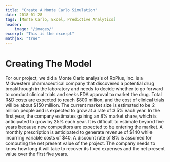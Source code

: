 ```yaml
---
title: "Create A Monte Carlo Simulation"
date: 2018-01-28
tags: [Monte Carlo, Excel, Predictive Analytics]
header:
    image: "/images/"
excerpt: "This is the excerpt"
mathjax: "true"
---
```


# Creating The Model

For our project, we did a Monte Carlo analysis of RxPlus, Inc. is a Midwestern pharmaceutical company that discovered a potential drug breakthrough in the laboratory and needs to decide whether to go forward to conduct clinical trials and seeks FDA approval to market the drug. Total R&D costs are expected to reach $800 million, and the cost of clinical trials will be about $150 million. The current market size is estimated to be 2 million people and is expected to grow at a rate of 3.5% each year. In the first year, the company estimates gaining an 8% market share, which is anticipated to grow by 25% each year. It is difficult to estimate beyond five years because new competitors are expected to be entering the market. A monthly prescription is anticipated to generate revenue of $140 while incurring variable costs of $40. A discount rate of 8% is assumed for computing the net present value of the project. The company needs to know how long it will take to recover its fixed expenses and the net present value over the first five years.
